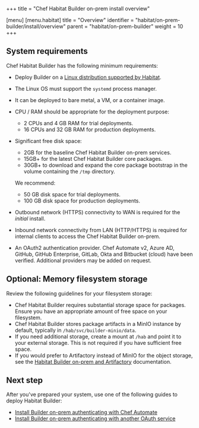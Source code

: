 +++
title = "Chef Habitat Builder on-prem install overview"

[menu]
  [menu.habitat]
    title = "Overview"
    identifier = "habitat/on-prem-builder/install/overview"
    parent = "habitat/on-prem-builder"
    weight = 10
+++

## System requirements

Chef Habitat Builder has the following minimum requirements:

- Deploy Builder on a [Linux distribution supported by Habitat](https://docs.chef.io/habitat/install_habitat/#chef-habitat-for-linux).
- The Linux OS must support the `systemd` process manager.
- It can be deployed to bare metal, a VM, or a container image.
- CPU / RAM should be appropriate for the deployment purpose:
  - 2 CPUs and 4 GB RAM for trial deployments.
  - 16 CPUs and 32 GB RAM for production deployments.
- Significant free disk space:
  - 2GB for the baseline Chef Habitat Builder on-prem services.
  - 15GB+ for the latest Chef Habitat Builder core packages.
  - 30GB+ to download and expand the core package bootstrap in the volume containing the `/tmp` directory.

  We recommend:
  - 50 GB disk space for trial deployments.
  - 100 GB disk space for production deployments.
- Outbound network (HTTPS) connectivity to WAN is required for the _initial_ install.
- Inbound network connectivity from LAN (HTTP/HTTPS) is required for internal clients to access the Chef Habitat Builder on-prem.
- An OAuth2 authentication provider. Chef Automate v2, Azure AD, GitHub, GitHub Enterprise, GitLab, Okta and Bitbucket (cloud) have been verified. Additional providers may be added on request.

## Optional: Memory filesystem storage

Review the following guidelines for your filesystem storage:

- Chef Habitat Builder requires substantial storage space for packages. Ensure you have an appropriate amount of free space on your filesystem.
- Chef Habitat Builder stores package artifacts in a MinIO instance by default, typically in `/hab/svc/builder-minio/data`.
- If you need additional storage, create a mount at `/hab` and point it to your external storage. This is not required if you have sufficient free space.
- If you would prefer to Artifactory instead of MinIO for the object storage, see the [Habitat Builder on-prem and Artifactory](./artifactory/) documentation.

## Next step

After you've prepared your system, use one of the following guides to deploy Habitat Builder:

- [Install Builder on-prem authenticating with Chef Automate](./builder-automate.md)
- [Install Builder on-prem authenticating with another OAuth service](./builder-oauth.md)
